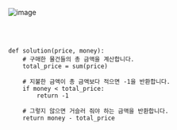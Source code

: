 ![image](https://github.com/user-attachments/assets/1bc6f322-b1b0-4ac2-84d9-81cce851d8bf)

<br>

</br>

```
def solution(price, money):
    # 구매한 물건들의 총 금액을 계산합니다.
    total_price = sum(price)
    
    # 지불한 금액이 총 금액보다 적으면 -1을 반환합니다.
    if money < total_price:
        return -1
    
    # 그렇지 않으면 거슬러 줘야 하는 금액을 반환합니다.
    return money - total_price
```
